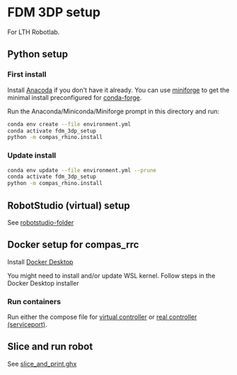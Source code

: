 # FDM 3DP setup

For LTH Robotlab.

## Python setup

### First install

Install [Anacoda](https://anaconda.org/) if you don't have it already. You can use [miniforge](https://github.com/conda-forge/miniforge#miniforge3) to get the minimal install preconfigured for [conda-forge](https://conda-forge.org/).

Run the Anaconda/Miniconda/Miniforge prompt in this directory and run:

```bash
conda env create --file environment.yml
conda activate fdm_3dp_setup
python -m compas_rhino.install
```

### Update install

```bash
conda env update --file environment.yml --prune
conda activate fdm_3dp_setup
python -m compas_rhino.install
```

## RobotStudio (virtual) setup

See [robotstudio-folder](/robotstudio)

## Docker setup for compas_rrc

Install [Docker Desktop](https://www.docker.com/products/docker-desktop/)

You might need to install and/or update WSL kernel. Follow steps in the Docker
       Desktop installer

### Run containers

Run either the compose file for [virtual
controller](/docker/virtual_controller/compose.yml) or [real controller (serviceport)](/docker/real_controller/compose.yml).

## Slice and run robot

See [slice_and_print.ghx](/slice_and_print.ghx)
